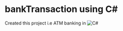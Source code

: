 # bankTransaction using C#
Created this project i.e ATM banking in ![C#](https://img.shields.io/badge/c%23-%23239120.svg?style=for-the-badge&logo=c-sharp&logoColor=white)
